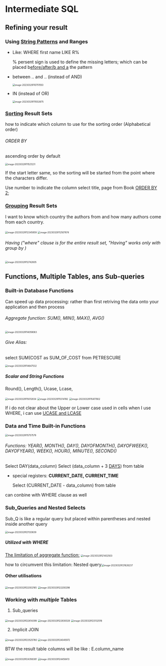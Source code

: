 # Intermediate SQL

## Refining your result

### Using <u>String Patterns</u> and Ranges

- Like: WHERE first name LIKE R%

  % persent sign is used to define the missing letters; which can be placed b<u>efore/after/b and a</u> the pattern

- between .. and .. (instead of AND)

  <img src="./photos/image-20230329110751550.png" alt="image-20230329110751550" style="zoom:50%;" />

- IN (instead of OR)

  <img src="./photos/image-20230329111002675.png" alt="image-20230329111002675" style="zoom:50%;" />

  

### <u>Sorting</u> Result Sets

how to indicate which column to use for the sorting order
(Alphabetical order)

###### ORDER BY
ascending order by default

<img src="./photos/image-20230329111521231.png" alt="image-20230329111521231" style="zoom:50%;" />

If the start letter same, so the sorting will be started from the point where the characters differ.

Use number to indicate the column
select title, page from Book <u>ORDER BY 2</u>;



### <u>Grouping</u> Result Sets

I want to know which country the authors from and how many authors come  from each country.

<img src="./photos/image-20230329112345859.png" alt="image-20230329112345859" style="zoom:50%;" />

<img src="./photos/image-20230329112507674.png" alt="image-20230329112507674" style="zoom:50%;" />

###### Having ("where" clause is for the entire result set, "Having" works only with group by )

<img src="./photos/image-20230329112742605.png" alt="image-20230329112742605" style="zoom:50%;" />





## Functions, Multiple Tables, ans Sub-queries

### Built-in Database Functions

Can speed up data processing: rather than first retriving the data onto your application and then process

###### Aggregate function: SUM(), MIN(), MAX(), AVG()

<img src="./photos/image-20230329114059063.png" alt="image-20230329114059063" style="zoom:50%;" />

###### Give Alias:

select SUM(COST as SUM_OF_COST from PETRESCURE

<img src="./photos/image-20230329114647532.png" alt="image-20230329114647532" style="zoom:50%;" />

##### Scalar and String Functions

Round(), Length(), Ucase, Lcase,

<img src="./photos/image-20230329115012834.png" alt="image-20230329115012834" style="zoom:50%;" />

<img src="./photos/image-20230329115314192.png" alt="image-20230329115314192" style="zoom:50%;" />

<img src="./photos/image-20230329115417902.png" alt="image-20230329115417902" style="zoom:50%;" />

If i do not clear about the Upper or Lower case used in cells when I use WHERE, i can use <u>UCASE and LCASE</u>

### Data and Time Built-in Functions

<img src="./photos/image-20230329115757579.png" alt="image-20230329115757579" style="zoom:50%;" />

###### Functions: YEAR(), MONTH(), DAY(), DAYOFMONTH(), DAYOFWEEK(), DAYOFYEAR(), WEEK(), HOUR(), MINUTE(), SECOND()

Select DAY(data_column)
Select (data_column + 3 <u>DAYS</u>) from table

- special registers: **CURRENT_DATE, CURRENT_TIME**

  Select (CURRENT_DATE - data_column) from table

can conbine with WHERE clause as well



### Sub_Queries and Nested Selects

Sub_Q is like a regular query but placed within parentheses and nested inside another query

<img src="./photos/image-20230329121120639.png" alt="image-20230329121120639" style="zoom:50%;" />





##### Utilized with WHERE
<u>The limitation of aggregate function:</u>
<img src="./photos/image-20230329121402503.png" alt="image-20230329121402503" style="zoom:50%;" />

how to circumvent this limitation: Nested query<img src="./photos/image-20230329121626237.png" alt="image-20230329121626237" style="zoom:50%;" />

#### Other utilisations

<img src="./photos/image-20230329122002165.png" alt="image-20230329122002165" style="zoom:50%;" />

<img src="./photos/image-20230329122200298.png" alt="image-20230329122200298" style="zoom:50%;" />





### Working with ***multiple*** Tables

1. Sub_queries

<img src="./photos/image-20230329122614399.png" alt="image-20230329122614399" style="zoom:50%;" />

<img src="./photos/image-20230329122830028.png" alt="image-20230329122830028" style="zoom:50%;" />

<img src="./photos/image-20230329123132516.png" alt="image-20230329123132516" style="zoom:50%;" />





2. Implicit JOIN

<img src="./photos/image-20230329123525760.png" alt="image-20230329123525760" style="zoom:50%;" />

<img src="./photos/image-20230329124045972.png" alt="image-20230329124045972" style="zoom:50%;" />

BTW the result table columns will be like :  E.column_name

<img src="./photos/image-20230329124356381.png" alt="image-20230329124356381" style="zoom:50%;" />

<img src="./photos/image-20230329124458413.png" alt="image-20230329124458413" style="zoom:50%;" />









